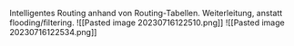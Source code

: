 Intelligentes Routing anhand von Routing-Tabellen. Weiterleitung, anstatt flooding/filtering.
![[Pasted image 20230716122510.png]]
![[Pasted image 20230716122534.png]]